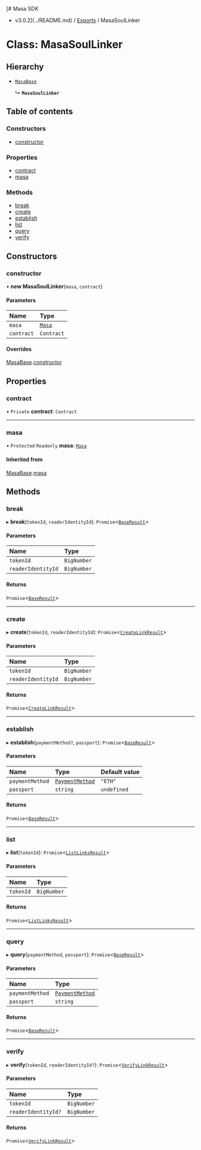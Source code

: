 [# Masa SDK
 - v3.0.2](../README.md) / [Exports](../modules.md) / MasaSoulLinker

# Class: MasaSoulLinker

## Hierarchy

- [`MasaBase`](MasaBase.md)

  ↳ **`MasaSoulLinker`**

## Table of contents

### Constructors

- [constructor](MasaSoulLinker.md#constructor)

### Properties

- [contract](MasaSoulLinker.md#contract)
- [masa](MasaSoulLinker.md#masa)

### Methods

- [break](MasaSoulLinker.md#break)
- [create](MasaSoulLinker.md#create)
- [establish](MasaSoulLinker.md#establish)
- [list](MasaSoulLinker.md#list)
- [query](MasaSoulLinker.md#query)
- [verify](MasaSoulLinker.md#verify)

## Constructors

### constructor

• **new MasaSoulLinker**(`masa`, `contract`)

#### Parameters

| Name | Type |
| :------ | :------ |
| `masa` | [`Masa`](Masa.md) |
| `contract` | `Contract` |

#### Overrides

[MasaBase](MasaBase.md).[constructor](MasaBase.md#constructor)

## Properties

### contract

• `Private` **contract**: `Contract`

___

### masa

• `Protected` `Readonly` **masa**: [`Masa`](Masa.md)

#### Inherited from

[MasaBase](MasaBase.md).[masa](MasaBase.md#masa)

## Methods

### break

▸ **break**(`tokenId`, `readerIdentityId`): `Promise`<[`BaseResult`](../interfaces/BaseResult.md)\>

#### Parameters

| Name | Type |
| :------ | :------ |
| `tokenId` | `BigNumber` |
| `readerIdentityId` | `BigNumber` |

#### Returns

`Promise`<[`BaseResult`](../interfaces/BaseResult.md)\>

___

### create

▸ **create**(`tokenId`, `readerIdentityId`): `Promise`<[`CreateLinkResult`](../modules.md#createlinkresult)\>

#### Parameters

| Name | Type |
| :------ | :------ |
| `tokenId` | `BigNumber` |
| `readerIdentityId` | `BigNumber` |

#### Returns

`Promise`<[`CreateLinkResult`](../modules.md#createlinkresult)\>

___

### establish

▸ **establish**(`paymentMethod?`, `passport`): `Promise`<[`BaseResult`](../interfaces/BaseResult.md)\>

#### Parameters

| Name | Type | Default value |
| :------ | :------ | :------ |
| `paymentMethod` | [`PaymentMethod`](../modules.md#paymentmethod) | `"ETH"` |
| `passport` | `string` | `undefined` |

#### Returns

`Promise`<[`BaseResult`](../interfaces/BaseResult.md)\>

___

### list

▸ **list**(`tokenId`): `Promise`<[`ListLinksResult`](../modules.md#listlinksresult)\>

#### Parameters

| Name | Type |
| :------ | :------ |
| `tokenId` | `BigNumber` |

#### Returns

`Promise`<[`ListLinksResult`](../modules.md#listlinksresult)\>

___

### query

▸ **query**(`paymentMethod`, `passport`): `Promise`<[`BaseResult`](../interfaces/BaseResult.md)\>

#### Parameters

| Name | Type |
| :------ | :------ |
| `paymentMethod` | [`PaymentMethod`](../modules.md#paymentmethod) |
| `passport` | `string` |

#### Returns

`Promise`<[`BaseResult`](../interfaces/BaseResult.md)\>

___

### verify

▸ **verify**(`tokenId`, `readerIdentityId?`): `Promise`<[`VerifyLinkResult`](../modules.md#verifylinkresult)\>

#### Parameters

| Name | Type |
| :------ | :------ |
| `tokenId` | `BigNumber` |
| `readerIdentityId?` | `BigNumber` |

#### Returns

`Promise`<[`VerifyLinkResult`](../modules.md#verifylinkresult)\>
